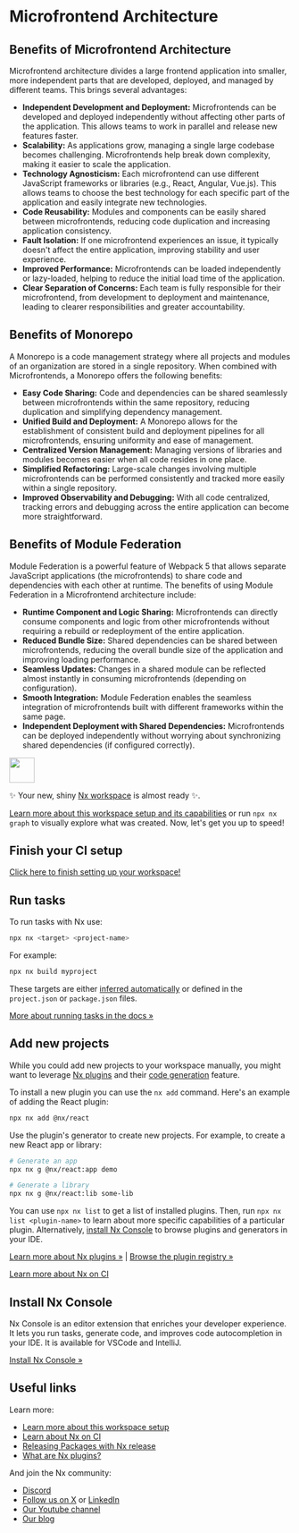 # Microfrontend Architecture

## Benefits of Microfrontend Architecture

Microfrontend architecture divides a large frontend application into smaller, more independent parts that are developed, deployed, and managed by different teams. This brings several advantages:

- **Independent Development and Deployment:** Microfrontends can be developed and deployed independently without affecting other parts of the application. This allows teams to work in parallel and release new features faster.
- **Scalability:** As applications grow, managing a single large codebase becomes challenging. Microfrontends help break down complexity, making it easier to scale the application.
- **Technology Agnosticism:** Each microfrontend can use different JavaScript frameworks or libraries (e.g., React, Angular, Vue.js). This allows teams to choose the best technology for each specific part of the application and easily integrate new technologies.
- **Code Reusability:** Modules and components can be easily shared between microfrontends, reducing code duplication and increasing application consistency.
- **Fault Isolation:** If one microfrontend experiences an issue, it typically doesn't affect the entire application, improving stability and user experience.
- **Improved Performance:** Microfrontends can be loaded independently or lazy-loaded, helping to reduce the initial load time of the application.
- **Clear Separation of Concerns:** Each team is fully responsible for their microfrontend, from development to deployment and maintenance, leading to clearer responsibilities and greater accountability.

## Benefits of Monorepo

A Monorepo is a code management strategy where all projects and modules of an organization are stored in a single repository. When combined with Microfrontends, a Monorepo offers the following benefits:

- **Easy Code Sharing:** Code and dependencies can be shared seamlessly between microfrontends within the same repository, reducing duplication and simplifying dependency management.
- **Unified Build and Deployment:** A Monorepo allows for the establishment of consistent build and deployment pipelines for all microfrontends, ensuring uniformity and ease of management.
- **Centralized Version Management:** Managing versions of libraries and modules becomes easier when all code resides in one place.
- **Simplified Refactoring:** Large-scale changes involving multiple microfrontends can be performed consistently and tracked more easily within a single repository.
- **Improved Observability and Debugging:** With all code centralized, tracking errors and debugging across the entire application can become more straightforward.

## Benefits of Module Federation

Module Federation is a powerful feature of Webpack 5 that allows separate JavaScript applications (the microfrontends) to share code and dependencies with each other at runtime. The benefits of using Module Federation in a Microfrontend architecture include:

- **Runtime Component and Logic Sharing:** Microfrontends can directly consume components and logic from other microfrontends without requiring a rebuild or redeployment of the entire application.
- **Reduced Bundle Size:** Shared dependencies can be shared between microfrontends, reducing the overall bundle size of the application and improving loading performance.
- **Seamless Updates:** Changes in a shared module can be reflected almost instantly in consuming microfrontends (depending on configuration).
- **Smooth Integration:** Module Federation enables the seamless integration of microfrontends built with different frameworks within the same page.
- **Independent Deployment with Shared Dependencies:** Microfrontends can be deployed independently without worrying about synchronizing shared dependencies (if configured correctly).

<a alt="Nx logo" href="https://nx.dev" target="_blank" rel="noreferrer"><img src="https://raw.githubusercontent.com/nrwl/nx/master/images/nx-logo.png" width="45"></a>

✨ Your new, shiny [Nx workspace](https://nx.dev) is almost ready ✨.

[Learn more about this workspace setup and its capabilities](https://nx.dev/getting-started/intro#learn-nx?utm_source=nx_project&utm_medium=readme&utm_campaign=nx_projects) or run `npx nx graph` to visually explore what was created. Now, let's get you up to speed!

## Finish your CI setup

[Click here to finish setting up your workspace!](https://cloud.nx.app/connect/McQeyNObbd)

## Run tasks

To run tasks with Nx use:

```sh
npx nx <target> <project-name>
```

For example:

```sh
npx nx build myproject
```

These targets are either [inferred automatically](https://nx.dev/concepts/inferred-tasks?utm_source=nx_project&utm_medium=readme&utm_campaign=nx_projects) or defined in the `project.json` or `package.json` files.

[More about running tasks in the docs &raquo;](https://nx.dev/features/run-tasks?utm_source=nx_project&utm_medium=readme&utm_campaign=nx_projects)

## Add new projects

While you could add new projects to your workspace manually, you might want to leverage [Nx plugins](https://nx.dev/concepts/nx-plugins?utm_source=nx_project&utm_medium=readme&utm_campaign=nx_projects) and their [code generation](https://nx.dev/features/generate-code?utm_source=nx_project&utm_medium=readme&utm_campaign=nx_projects) feature.

To install a new plugin you can use the `nx add` command. Here's an example of adding the React plugin:

```sh
npx nx add @nx/react
```

Use the plugin's generator to create new projects. For example, to create a new React app or library:

```sh
# Generate an app
npx nx g @nx/react:app demo

# Generate a library
npx nx g @nx/react:lib some-lib
```

You can use `npx nx list` to get a list of installed plugins. Then, run `npx nx list <plugin-name>` to learn about more specific capabilities of a particular plugin. Alternatively, [install Nx Console](https://nx.dev/getting-started/editor-setup?utm_source=nx_project&utm_medium=readme&utm_campaign=nx_projects) to browse plugins and generators in your IDE.

[Learn more about Nx plugins &raquo;](https://nx.dev/concepts/nx-plugins?utm_source=nx_project&utm_medium=readme&utm_campaign=nx_projects) | [Browse the plugin registry &raquo;](https://nx.dev/plugin-registry?utm_source=nx_project&utm_medium=readme&utm_campaign=nx_projects)

[Learn more about Nx on CI](https://nx.dev/ci/intro/ci-with-nx#ready-get-started-with-your-provider?utm_source=nx_project&utm_medium=readme&utm_campaign=nx_projects)

## Install Nx Console

Nx Console is an editor extension that enriches your developer experience. It lets you run tasks, generate code, and improves code autocompletion in your IDE. It is available for VSCode and IntelliJ.

[Install Nx Console &raquo;](https://nx.dev/getting-started/editor-setup?utm_source=nx_project&utm_medium=readme&utm_campaign=nx_projects)

## Useful links

Learn more:

- [Learn more about this workspace setup](https://nx.dev/getting-started/intro#learn-nx?utm_source=nx_project&utm_medium=readme&utm_campaign=nx_projects)
- [Learn about Nx on CI](https://nx.dev/ci/intro/ci-with-nx?utm_source=nx_project&utm_medium=readme&utm_campaign=nx_projects)
- [Releasing Packages with Nx release](https://nx.dev/features/manage-releases?utm_source=nx_project&utm_medium=readme&utm_campaign=nx_projects)
- [What are Nx plugins?](https://nx.dev/concepts/nx-plugins?utm_source=nx_project&utm_medium=readme&utm_campaign=nx_projects)

And join the Nx community:

- [Discord](https://go.nx.dev/community)
- [Follow us on X](https://twitter.com/nxdevtools) or [LinkedIn](https://www.linkedin.com/company/nrwl)
- [Our Youtube channel](https://www.youtube.com/@nxdevtools)
- [Our blog](https://nx.dev/blog?utm_source=nx_project&utm_medium=readme&utm_campaign=nx_projects)
